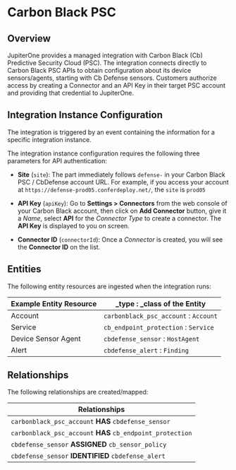# Carbon Black PSC

## Overview

JupiterOne provides a managed integration with Carbon Black (Cb) Predictive
Security Cloud (PSC). The integration connects directly to Carbon Black PSC APIs
to obtain configuration about its device sensors/agents, starting with Cb
Defense sensors. Customers authorize access by creating a Connector and an API
Key in their target PSC account and providing that credential to JupiterOne.

## Integration Instance Configuration

The integration is triggered by an event containing the information for a
specific integration instance.

The integration instance configuration requires the following three parameters
for API authentication:

- **Site** (`site`): The part immediately follows `defense-` in your Carbon
  Black PSC / CbDefense account URL. For example, if you access your account at
  `https://defense-prod05.conferdeploy.net/`, the `site` is `prod05`

- **API Key** (`apiKey`): Go to **Settings > Connectors** from the web console
  of your Carbon Black account, then click on **Add Connector** button, give it
  a _Name_, select **API** for the _Connector Type_ to create a connector. The
  **API Key** is displayed to you on screen.

- **Connector ID** (`connectorId`): Once a _Connector_ is created, you will see
  the **Connector ID** on the list.

## Entities

The following entity resources are ingested when the integration runs:

| Example Entity Resource | \_type : \_class of the Entity        |
| ----------------------- | ------------------------------------- |
| Account                 | `carbonblack_psc_account` : `Account` |
| Service                 | `cb_endpoint_protection` : `Service`  |
| Device Sensor Agent     | `cbdefense_sensor` : `HostAgent`      |
| Alert                   | `cbdefense_alert` : `Finding`         |

## Relationships

The following relationships are created/mapped:

| Relationships                                              |
| ---------------------------------------------------------- |
| `carbonblack_psc_account` **HAS** `cbdefense_sensor`       |
| `carbonblack_psc_account` **HAS** `cb_endpoint_protection` |
| `cbdefense_sensor` **ASSIGNED** `cb_sensor_policy`         |
| `cbdefense_sensor` **IDENTIFIED** `cbdefense_alert`        |
